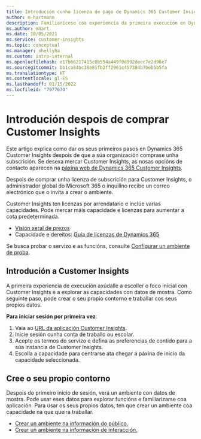 ```yaml
---
title: Introdución cunha licenza de pago de Dynamics 365 Customer Insights
author: m-hartmann
description: Familiarícese coa experiencia da primeira execución en Dynamics 365 Customer Insights e explore as súas capacidades.
ms.author: mhart
ms.date: 10/05/2021
ms.service: customer-insights
ms.topic: conceptual
ms.manager: shellyha
ms.custom: intro-internal
ms.openlocfilehash: e17b66217415c0b554a449f0d992deec7e2d96e7
ms.sourcegitcommit: bb1ca84bc38e81fb2ff2961c457384b7beb5b5fa
ms.translationtype: HT
ms.contentlocale: gl-ES
ms.lasthandoff: 01/15/2022
ms.locfileid: "7977670"
---
```

# <a name="get-started-after-purchasing-customer-insights"></a>Introdución despois de comprar Customer Insights

Este artigo explica como dar os seus primeiros pasos en Dynamics 365 Customer Insights despois de que a súa organización comprase unha subscrición. Se desexa mercar Customer Insights, as nosas opcións de contacto aparecen na [páxina web de Dynamics 365 Customer Insights](https://dynamics.microsoft.com/ai/customer-insights/). 

Despois de comprar unha licenza de subscrición para Customer Insights, o administrador global do Microsoft 365 o inquilino recibe un correo electrónico que o invita a crear o ambiente. 

Customer Insights ten licenzas por arrendatario e inclúe varias capacidades. Pode mercar máis capacidade e licenzas para aumentar a cota predeterminada. 
- [Visión xeral de prezos](https://dynamics.microsoft.com/ai/customer-insights/pricing/)
- Capacidade e dereitos: [Guía de licenzas de Dynamics 365](https://go.microsoft.com/fwlink/?LinkId=866544)

Se busca probar o servizo e as funcións, consulte [Configurar un ambiente de proba](trial-signup.md).

## <a name="start-with-customer-insights"></a>Introdución a Customer Insights

A primeira experiencia de execución axúdalle a escoller o foco inicial con Customer Insights e a explorar as capacidades con datos de mostra. Como seguinte paso, pode crear o seu propio contorno e traballar cos seus propios datos.

**Para iniciar sesión por primeira vez**:

1. Vaia ao [URL da aplicación Customer Insights](https://home.ci.ai.dynamics.com).
1. Inicie sesión cunha conta de traballo ou escolar. 
1. Acepte os termos do servizo e defina as preferencias de contido para a súa instancia de Customer Insights.
1. Escolla a capacidade para centrarse ata chegar á páxina de inicio da capacidade seleccionada.

## <a name="create-your-own-environment"></a>Cree o seu propio contorno

Despois do primeiro inicio de sesión, verá un ambiente con datos de mostra. Pode usar eses datos para explorar funcións e familiarizarse coa aplicación. Para usar os seus propios datos, ten que crear un ambiente coa capacidade na que queira traballar.

- [Crear un ambiente na información do público.](audience-insights/get-started-paid.md)
- [Crear un ambiente na información de interacción.](engagement-insights/create-new-environment.md) 



